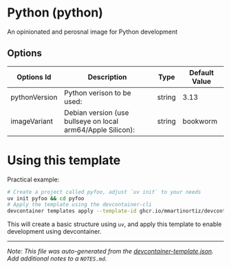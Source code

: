 
# Python (python)

An opinionated and perosnal image for Python development

## Options

| Options Id | Description | Type | Default Value |
|-----|-----|-----|-----|
| pythonVersion | Python verison to be used: | string | 3.13 |
| imageVariant | Debian version (use bullseye on local arm64/Apple Silicon): | string | bookworm |

# Using this template

Practical example:

```bash
# Create a project called pyfoo, adjust `uv init` to your needs
uv init pyfoo && cd pyfoo
# Apply the template using the devcontainer-cli
devcontainer templates apply --template-id ghcr.io/mmartinortiz/devcontainer-templates/python
```

This will create a basic structure using `uv`, and apply this template to enable development using devcontainer.


---

_Note: This file was auto-generated from the [devcontainer-template.json](https://github.com/mmartinortiz/devcontainer-templates/blob/main/src/python/devcontainer-template.json).  Add additional notes to a `NOTES.md`._
